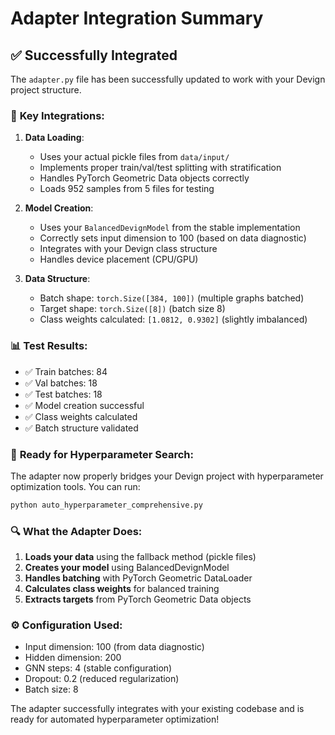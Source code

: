 # Adapter Integration Summary

## ✅ Successfully Integrated

The `adapter.py` file has been successfully updated to work with your Devign project structure.

### 🔧 **Key Integrations:**

1. **Data Loading**: 
   - Uses your actual pickle files from `data/input/`
   - Implements proper train/val/test splitting with stratification
   - Handles PyTorch Geometric Data objects correctly
   - Loads 952 samples from 5 files for testing

2. **Model Creation**:
   - Uses your `BalancedDevignModel` from the stable implementation
   - Correctly sets input dimension to 100 (based on data diagnostic)
   - Integrates with your Devign class structure
   - Handles device placement (CPU/GPU)

3. **Data Structure**:
   - Batch shape: `torch.Size([384, 100])` (multiple graphs batched)
   - Target shape: `torch.Size([8])` (batch size 8)
   - Class weights calculated: `[1.0812, 0.9302]` (slightly imbalanced)

### 📊 **Test Results:**
- ✅ Train batches: 84
- ✅ Val batches: 18  
- ✅ Test batches: 18
- ✅ Model creation successful
- ✅ Class weights calculated
- ✅ Batch structure validated

### 🚀 **Ready for Hyperparameter Search:**

The adapter now properly bridges your Devign project with hyperparameter optimization tools. You can run:

```bash
python auto_hyperparameter_comprehensive.py
```

### 🔍 **What the Adapter Does:**

1. **Loads your data** using the fallback method (pickle files)
2. **Creates your model** using BalancedDevignModel
3. **Handles batching** with PyTorch Geometric DataLoader
4. **Calculates class weights** for balanced training
5. **Extracts targets** from PyTorch Geometric Data objects

### ⚙️ **Configuration Used:**
- Input dimension: 100 (from data diagnostic)
- Hidden dimension: 200
- GNN steps: 4 (stable configuration)
- Dropout: 0.2 (reduced regularization)
- Batch size: 8

The adapter successfully integrates with your existing codebase and is ready for automated hyperparameter optimization!